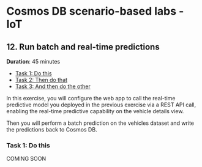 # Cosmos DB scenario-based labs - IoT

## 12. Run batch and real-time predictions

**Duration**: 45 minutes

<!-- TOC -->
- [Task 1: Do this](#task-1-do-this)
- [Task 2: Then do that](#task-2-then0-do-that)
- [Task 3: And then do the other](#task-3-and-then-do-the-other)
<!-- /TOC -->

In this exercise, you will configure the web app to call the real-time predictive model you deployed in the previous exercise via a REST API call, enabling the real-time predictive capability on the vehicle details view.

Then you will perform a batch prediction on the vehicles dataset and write the predictions back to Cosmos DB.

### Task 1: Do this

COMING SOON
